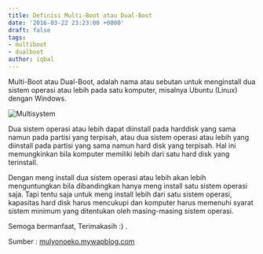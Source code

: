 ```yaml
---
title: Definisi Multi-Boot atau Dual-Boot
date: '2016-03-22 23:23:00 +0000'
draft: false
tags:
- multiboot
- dualboot
author: iqbal
---
```


Multi-Boot atau Dual-Boot, adalah nama atau sebutan untuk menginstall dua sistem operasi atau lebih pada satu komputer, misalnya Ubuntu (Linux) dengan Windows.

![Multisystem](https://gh.iqbal.id/blog/img/multisystem.png)

Dua sistem operasi atau lebih dapat diinstall pada harddisk yang sama namun pada partisi yang terpisah, atau dua sistem operasi atau lebih yang diinstall pada partisi yang sama namun hard disk yang terpisah. Hal ini memungkinkan bila komputer memiliki lebih dari satu hard disk yang terinstall.

Dengan meng install dua sistem operasi atau lebih akan lebih menguntungkan bila dibandingkan hanya meng install satu sistem operasi saja. Tapi tentu saja untuk meng install lebih dari satu sistem operasi, kapasitas hard disk harus mencukupi dan komputer harus memenuhi syarat sistem minimum yang ditentukan oleh masing-masing sistem operasi.

Semoga bermanfaat, Terimakasih :) .

Sumber : [mulyonoeko.mywapblog.com](http://mulyonoeko.mywapblog.com/)
